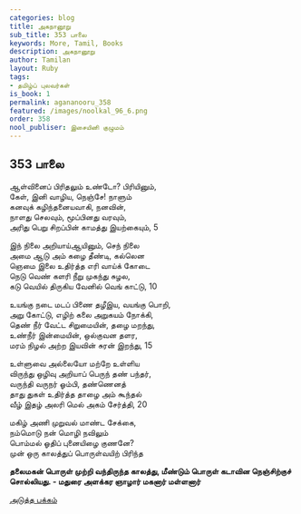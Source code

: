 ```yaml
---
categories: blog
title: அகநானூறு
sub_title: 353 பாலை
keywords: More, Tamil, Books
description: அகநானூறு
author: Tamilan
layout: Ruby
tags:
- தமிழ்ப் புலவர்கள்
is_book: 1
permalink: agananooru_358
featured: /images/noolkal_96_6.png
order: 358
nool_publiser: இசையினி குழுமம்
---
```



## 353 பாலை

ஆள்வினைப் பிரிதலும் உண்டோ? பிரியினும்,  
கேள், இனி வாழிய, நெஞ்சே! நாளும்  
கனவுக் கழிந்தனையவாகி, நனவின்,  
நாளது செலவும், மூப்பினது வரவும்,  
அரிது பெறு சிறப்பின் காமத்து இயற்கையும், 5

இந் நிலை அறியாய்ஆயினும், செந் நிலை  
அமை ஆடு அம் கழை தீண்டி, கல்லென  
ஞெமை இலை உதிர்த்த எரி வாய்க் கோடை  
நெடு வெண் களரி நீறு முகந்து சுழல,  
கடு வெயில் திருகிய வேனில் வெங் காட்டு, 10

உயங்கு நடை மடப் பிணை தழீஇய, வயங்கு பொறி,  
அறு கோட்டு, எழிற் கலை அறுகயம் நோக்கி,  
தெண் நீர் வேட்ட சிறுமையின், தழை மறந்து,  
உண்நீர் இன்மையின், ஒல்குவன தளர,  
மரம் நிழல் அற்ற இயவின் சுரன் இறந்து, 15

உள்ளுவை அல்லையோ மற்றே உள்ளிய  
விருந்து ஒழிவு அறியாப் பெருந் தண் பந்தர்,  
வருந்தி வருநர் ஓம்பி, தண்ணெனத்  
தாது துகள் உதிர்த்த தாழை அம் கூந்தல்  
வீழ் இதழ் அலரி மெல் அகம் சேர்த்தி, 20

மகிழ் அணி முறுவல் மாண்ட சேக்கை,  
நம்மொடு நன் மொழி நவிலும்  
பொம்மல் ஓதிப் புனையிழை குணனே?  
முன் ஒரு காலத்துப் பொருள்வயிற் பிரிந்த

**தலைமகன் பொருள் முற்றி வந்திருந்த காலத்து, மீண்டும் பொருள் கடாவின நெஞ்சிற்குச்  
சொல்லியது. - மதுரை அளக்கர ஞாழார் மகனார் மள்ளனார்**

[அடுத்த பக்கம்](agananooru_359)